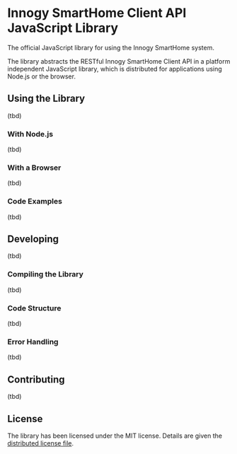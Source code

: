 # Innogy SmartHome Client API JavaScript Library

The official JavaScript library for using the Innogy SmartHome system.

The library abstracts the RESTful Innogy SmartHome Client API in a platform independent JavaScript library, which is distributed for applications using Node.js or the browser.

## Using the Library

(tbd)

### With Node.js

(tbd)

### With a Browser

(tbd)

### Code Examples

(tbd)

## Developing

(tbd)

### Compiling the Library

(tbd)

### Code Structure

(tbd)

### Error Handling

(tbd)

## Contributing

(tbd)

## License

The library has been licensed under the MIT license. Details are given the [distributed license file](LICENSE.md).

